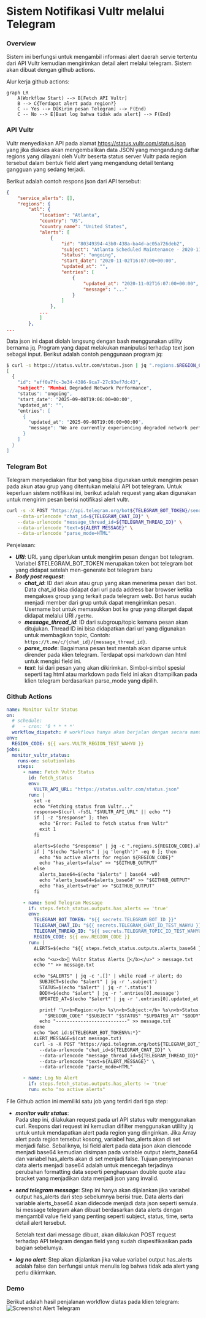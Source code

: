 # Sistem Notifikasi Vultr melalui Telegram

### Overview
Sistem ini berfungsi untuk mengambil informasi alert daerah servie tertentu dari API Vultr kemudian mengirimkan detail alert melalui telegram. Sistem akan dibuat dengan github actions.

Alur kerja github actions:
```mermaid
graph LR
    A(Workflow Start) --> B[Fetch API Vultr]
    B --> C{Terdapat alert pada region?}
    C -- Yes --> D[Kirim pesan Telegram] --> F(End)
    C -- No --> E[Buat log bahwa tidak ada alert] --> F(End)
```
### API Vultr

Vultr menyediakan API pada alamat https://status.vultr.com/status.json yang jika diakses akan mengembalikan data JSON yang mengandung daftar regions yang dilayani oleh Vultr beserta status server Vultr pada region tersebut dalam bentuk field alert yang mengandung detail tentang gangguan yang sedang terjadi.

Berikut adalah contoh respons json dari API tersebut:

```json
{
    "service_alerts": [],
    "regions": {
        "atl": {
            "location": "Atlanta",
            "country": "US",
            "country_name": "United States",
            "alerts": [
                {
                    "id": "80349394-43b0-438a-ba4d-ac05a726deb2",
                    "subject": "Atlanta Scheduled Maintenance - 2020-11-10",
                    "status": "ongoing",
                    "start_date": "2020-11-02T16:07:00+00:00",
                    "updated_at": "",
                    "entries": [
                        {
                            "updated_at": "2020-11-02T16:07:00+00:00",
                            "message": "..."
                        }
                    ]
                },
            ...   
            ]
        },
...
```
Data json ini dapat diolah langsung dengan bash menggunakan utility bernama jq. Program yang dapat melakukan manipulasi terhadap text json sebagai input. Berikut adalah contoh penggunaan program jq:
```bash
$ curl -s https://status.vultr.com/status.json | jq ".regions.$REGION_CODE.alerts"
[
  {
    "id": "eff0a7fc-3e34-4386-9ca7-27c93ef7dc43",
    "subject": "Mumbai Degraded Network Performance",
    "status": "ongoing",
    "start_date": "2025-09-08T19:06:00+00:00",
    "updated_at": "",
    "entries": [
      {
        "updated_at": "2025-09-08T19:06:00+00:00",
        "message": "We are currently experiencing degraded network performance in our Bangalore location with international connectivity to India.  You may experience slower speeds or intermittent connectivity across all of our upstream transit providers. We will provide updates as more information becomes available."
      }
    ]
  }
]
```
### Telegram Bot

Telegram menyediakan fitur bot yang bisa digunakan untuk mengirim pesan pada akun atau grup yang ditentukan melalui API bot telegram. Untuk keperluan sistem notifikasi ini, berikut adalah request yang akan digunakan untuk mengirim pesan berisi notifikasi alert vultr.

```bash
curl -s -X POST "https://api.telegram.org/bot${TELEGRAM_BOT_TOKEN}/sendMessage" \
    --data-urlencode "chat_id=${TELEGRAM_CHAT_ID}" \
    --data-urlencode "message_thread_id=${TELEGRAM_THREAD_ID}" \
    --data-urlencode "text=${ALERT_MESSAGE}" \
    --data-urlencode "parse_mode=HTML"
```
Penjelasan:
- ***URI***: URL yang diperlukan untuk mengirim pesan dengan bot telegram. Variabel $TELEGRAM_BOT_TOKEN merupakan token bot telegram bot yang didapat setelah men-generate bot telegram baru
- ***Body post request***:
    - ***chat_id***: ID dari akun atau grup yang akan menerima pesan dari bot. Data chat_id bisa didapat dari url pada address bar browser ketika mengakses group yang terkait pada telegram web. Bot harus sudah menjadi member dari grup untuk dapat mengirimkan pesan. Username bot untuk memasukkan bot ke grup yang ditarget dapat didapat melalui URI `/getMe`.
    - ***message_thread_id***: ID dari subgroup/topic kemana pesan akan ditujukan. Thread ID ini bisa didapatkan dari url yang digunakan untuk membagikan topic, Contoh: `https://t.me/c/{chat_id}/{message_thread_id}`.
    - ***parse_mode***: Bagaimana pesan text mentah akan diparse untuk dirender pada klien telegram. Terdapat opsi markdown dan html untuk mengisi field ini. 
    - ***text***: Isi dari pesan yang akan dikirimkan. Simbol-simbol spesial seperti tag html atau markdown pada field ini akan ditampilkan pada klien telegram berdasarkan parse_mode yang dipilih.

### Github Actions
```yaml
name: Monitor Vultr Status
on:
  # schedule:
  #   - cron: '0 * * * *'
  workflow_dispatch: # workflows hanya akan berjalan dengan secara manual
env:
  REGION_CODE: ${{ vars.VULTR_REGION_TEST_WAHYU }}
jobs:
  monitor_vultr_status:
    runs-on: solutionlabs
    steps:
      - name: Fetch Vultr Status
        id: fetch_status
        env:
          VULTR_API_URL: "https://status.vultr.com/status.json"
        run: |
          set -e
          echo "Fetching status from Vultr..."
          response=$(curl -fsSL "$VULTR_API_URL" || echo "")
          if [ -z "$response" ]; then
            echo "Error: Failed to fetch status from Vultr"
            exit 1
          fi

          alerts=$(echo "$response" | jq -c ".regions.${REGION_CODE}.alerts // []")
          if [ "$(echo "$alerts" | jq 'length')" -eq 0 ]; then
            echo "No active alerts for region ${REGION_CODE}"
            echo "has_alerts=false" >> "$GITHUB_OUTPUT"
          else
            alerts_base64=$(echo "$alerts" | base64 -w0)
            echo "alerts_base64=$alerts_base64" >> "$GITHUB_OUTPUT"
            echo "has_alerts=true" >> "$GITHUB_OUTPUT"
          fi

      - name: Send Telegram Message
        if: steps.fetch_status.outputs.has_alerts == 'true'
        env:
          TELEGRAM_BOT_TOKEN: "${{ secrets.TELEGRAM_BOT_ID }}"
          TELEGRAM_CHAT_ID: "${{ secrets.TELEGRAM_CHAT_ID_TEST_WAHYU }}"
          TELEGRAM_THREAD_ID: "${{ secrets.TELEGRAM_TOPIC_ID_TEST_WAHYU }}"
          REGION_CODE: ${{ env.REGION_CODE }}
        run: |
          ALERTS=$(echo "${{ steps.fetch_status.outputs.alerts_base64 }}" | base64 -d)

          echo "<u><b>🚨 Vultr Status Alerts 🚨</b></u>" > message.txt
          echo "" >> message.txt

          echo "$ALERTS" | jq -c '.[]' | while read -r alert; do
            SUBJECT=$(echo "$alert" | jq -r '.subject')
            STATUS=$(echo "$alert" | jq -r '.status')
            BODY=$(echo "$alert" | jq -r '.entries[0].message')
            UPDATED_AT=$(echo "$alert" | jq -r '.entries[0].updated_at')

            printf '\n<b>Region:</b> %s\n<b>Subject:</b> %s\n<b>Status:</b> %s\n<b>Updated:</b> %s\n\n-- Details --\n%s\n' \
              "$REGION_CODE" "$SUBJECT" "$STATUS" "$UPDATED_AT" "$BODY" >> message.txt
            echo "--------------------------" >> message.txt
          done
          echo "bot id:${TELEGRAM_BOT_TOKEN%%:*}"
          ALERT_MESSAGE=$(cat message.txt)
          curl -s -X POST "https://api.telegram.org/bot${TELEGRAM_BOT_TOKEN}/sendMessage" \
            --data-urlencode "chat_id=${TELEGRAM_CHAT_ID}" \
            --data-urlencode "message_thread_id=${TELEGRAM_THREAD_ID}" \
            --data-urlencode "text=${ALERT_MESSAGE}" \
            --data-urlencode "parse_mode=HTML"

      - name: Log No Alert
        if: steps.fetch_status.outputs.has_alerts != 'true'
        run: echo "no active alerts"
```
File Github action ini memiliki satu job yang terdiri dari tiga step:
- ***monitor vultr status***:  
    Pada step ini, dilakukan request pada url API status vultr menggunakan curl. Respons dari request ini kemudian difilter menggunakan utililty jq untuk untuk mendapatkan alert pada region yang diinginkan. Jika Array alert pada region tersebut kosong, variabel has_alerts akan di set menjadi false. Sebaliknya, Isi field alert pada data json akan diencode menjadi base64 kemudian disimpan pada variable output alerts_base64 dan variabel has_alerts akan di set menjadi false. Tujuan penyimpanan data alerts menjadi base64 adalah untuk mencegah terjadinya perubahan formatting data seperti penghapusan double quote atau bracket yang menjadikan data menjadi json yang invalid.
- ***send telegram message***:
    Step ini hanya akan dijalankan jika variabel output has_alerts dari step sebelumnya berisi true. Data alerts dari variable alerts_base64 akan didecode menjadi data json seperti semula. Isi message telegram akan dibuat berdasarkan data alerts dengan mengambil value field yang penting seperti subject, status, time, serta detail alert tersebut.

    Setelah text dari message dibuat, akan dilakukan POST request terhadap API telegram dengan field yang sudah dispesifikasikan pada bagian sebelumya. 
- ***log no alert***:
    Step akan dijalankan jika value variabel output has_alerts adalah false dan berfungsi untuk menulis log bahwa tidak ada alert yang perlu dikirmkan. 

### Demo
Berikut adalah hasil penjalanan workflow diatas pada klien telegram:
![Screenshot Alert Telegram](.assets/telegram_screenshot.png)

